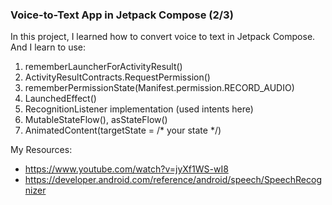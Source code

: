 ### Voice-to-Text App in Jetpack Compose (2/3)
In this project, I learned how to convert voice to text in Jetpack Compose. And I learn to use: <br>

1. rememberLauncherForActivityResult()
2. ActivityResultContracts.RequestPermission()
3. rememberPermissionState(Manifest.permission.RECORD_AUDIO)
4. LaunchedEffect()
5. RecognitionListener implementation (used intents here)
6. MutableStateFlow(), asStateFlow()
7. AnimatedContent(targetState = /* your state */)

My Resources:

- https://www.youtube.com/watch?v=jyXf1WS-wI8
- https://developer.android.com/reference/android/speech/SpeechRecognizer

